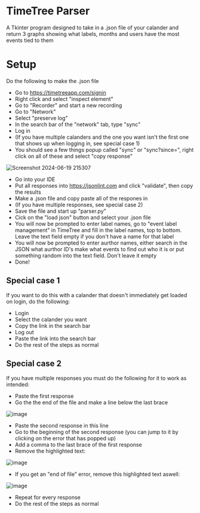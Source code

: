 # TimeTree Parser
A Tkinter program designed to take in a .json file of your calander and return 3 graphs showing what labels, months and users have the most events tied to them

# Setup
Do the following to make the .json file

- Go to https://timetreeapp.com/signin
- Right click and select "inspect element"
- Go to "Recorder" and start a new recording
- Go to "Network"
- Select "preserve log"
- In the search bar of the "network" tab, type "sync"
- Log in
- (If you have multiple calanders and the one you want isn't the first one that shows up when logging in, see special case 1)
- You should see a few things popup called "sync" or "sync?since=", right click on all of these and select "copy response"

![Screenshot 2024-06-19 215307](https://github.com/levi-ivel/TimeTreeParser/assets/142150222/98361c99-9a40-4c71-aee5-73384b9e1153)

- Go into your IDE
- Put all responses into https://jsonlint.com and click "validate", then copy the results
- Make a .json file and copy paste all of the respones in
- (If you have multiple responses, see special case 2)
- Save the file and start up "parser.py"
- Cick on the "load json" button and select your .json file
- You will now be prompted to enter label names, go to "event label management" in TimeTree and fill in the label names, top to bottom. Leave the text field empty if you don't have a name for that label
- You will now be prompted to enter aurthor names, either search in the JSON what aurthor ID's make what events to find out who it is or put something random into the text field. Don't leave it empty
- Done!

## Special case 1
If you want to do this with a calander that doesn't immediately get loaded on login, do the following:

- Login
- Select the calander you want
- Copy the link in the search bar
- Log out
- Paste the link into the search bar
- Do the rest of the steps as normal

## Special case 2
If you have multiple responses you must do the following for it to work as intended:

- Paste the first response
- Go the the end of the file and make a line below the last brace

![image](https://github.com/levi-ivel/TimeTreeParser/assets/142150222/c8fa06b6-a3c9-4110-aefe-5a789694cfd9)

- Paste the second response in this line
- Go to the beginning of the second response (you can jump to it by clicking on the error that has popped up)
- Add a comma to the last brace of the first response
- Remove the highlighted text:

![image](https://github.com/levi-ivel/TimeTreeParser/assets/142150222/22629f0f-b198-4ad0-b3c0-a270f8c172ac)

- If you get an "end of file" error, remove this highlighted text aswell:

![image](https://github.com/levi-ivel/TimeTreeParser/assets/142150222/fcf99c72-baf8-408e-9799-56c3d4cd4db2)

- Repeat for every response
- Do the rest of the steps as normal


